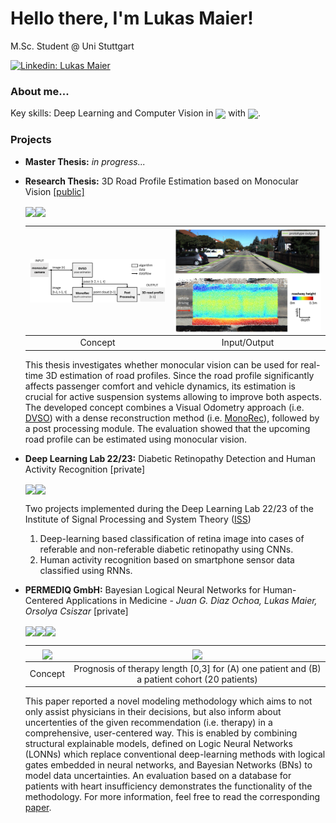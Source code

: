 # Hello there, I'm Lukas Maier!
M.Sc. Student @ Uni Stuttgart

[![Linkedin: Lukas Maier](https://img.shields.io/badge/-LinkedIn-blue?style=plastic&logo=linkedin)](https://www.linkedin.com/in/lukasmmaier)

### About me...



Key skills: Deep Learning and Computer Vision in <img align='center' src="https://img.shields.io/badge/Python-000000?style=flat&logo=python"> with <img align='center' src="https://img.shields.io/badge/Tensorflow-000000?style=flat&logo=tensorflow">.

### Projects
* **Master Thesis:** *in progress...*

* **Research Thesis:** 3D Road Profile Estimation based on Monocular Vision [[public]](https://github.com/lukasmmaier/Road-Profile-Estimation)

    <img align='center' src="https://img.shields.io/badge/Python-000000?style=flat&logo=python"><img align='center' src="https://img.shields.io/badge/Tensorflow-000000?style=flat&logo=tensorflow">
    
    |<img align='center' src="https://raw.githubusercontent.com/lukasmmaier/Road-Profile-Estimation/master/pictures/flow_plan_concept.PNG" width=500>|<img align='center' src="https://raw.githubusercontent.com/lukasmmaier/Road-Profile-Estimation/master/pictures/example.PNG" width=500>|
    |:--:|:--:|
    |Concept| Input/Output|
    
    This thesis investigates whether monocular vision can be used for real-time 3D estimation of road profiles. Since the road profile significantly affects passenger comfort and vehicle dynamics, its estimation is crucial for active suspension systems allowing to improve both aspects. The developed concept combines a Visual Odometry approach (i.e. [DVSO](https://arxiv.org/abs/1807.02570)) with a dense reconstruction method  (i.e. [MonoRec](https://arxiv.org/abs/2011.11814)), followed by a post processing module. The evaluation showed that the upcoming road profile can be estimated using monocular vision.

* **Deep Learning Lab 22/23:** Diabetic Retinopathy Detection and Human Activity Recognition [private]

    <img align='center' src="https://img.shields.io/badge/Python-000000?style=flat&logo=python"><img align='center' src="https://img.shields.io/badge/Tensorflow-000000?style=flat&logo=tensorflow">
    

  Two projects implemented during the Deep Learning Lab 22/23 of the Institute of Signal Processing and System Theory ([ISS](https://www.iss.uni-stuttgart.de/en/)) 
  1. Deep-learning based classification of retina image into cases of referable and non-referable diabetic retinopathy using CNNs. 
  2. Human activity recognition based on smartphone sensor data classified using RNNs.

* **PERMEDIQ GmbH:** Bayesian Logical Neural Networks for Human-Centered Applications in Medicine - 
    *Juan G. Diaz Ochoa, Lukas Maier, Orsolya Csiszar* [private] 
    
    <img align='center' src="https://img.shields.io/badge/R-000000?style=flat&logo=R&logoColor=276DC3"><img align='center' src="https://img.shields.io/badge/Keras-000000?style=flat&logo=keras&logoColor=D00000"><img align='center' src="https://img.shields.io/badge/Tensorflow-000000?style=flat&logo=tensorflow">

    |<img align='center' src="https://www.frontiersin.org/files/Articles/1082941/fbinf-03-1082941-HTML/image_m/fbinf-03-1082941-g003.jpg" width=300>|<img align='center' src="https://www.frontiersin.org/files/Articles/1082941/fbinf-03-1082941-HTML/image_m/fbinf-03-1082941-g006.jpg" width=700>|
    |:--:|:--:|
    |Concept| Prognosis of therapy length [0,3] for (A) one patient and (B) a patient cohort (20 patients)|

    This paper reported a novel modeling methodology which aims to not only assist physicians in their decisions, but also inform about uncertenties of the given recommendation (i.e. therapy) in a comprehensive, user-centered way. This is enabled by combining structural explainable models, defined on Logic Neural Networks (LONNs) which replace conventional deep-learning methods with logical gates embedded in neural networks, and Bayesian Networks (BNs) to model data uncertainties. An evaluation based on a database for patients with heart insufficiency demonstrates the functionality of the methodology. For more information, feel free to read the corresponding [paper](https://doi.org/10.3389/fbinf.2023.1082941).
